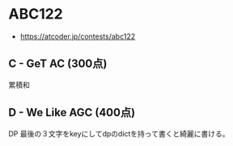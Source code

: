 # ABC122
* https://atcoder.jp/contests/abc122


## C - GeT AC (300点)
累積和


## D - We Like AGC (400点)
DP
最後の３文字をkeyにしてdpのdictを持って書くと綺麗に書ける。

